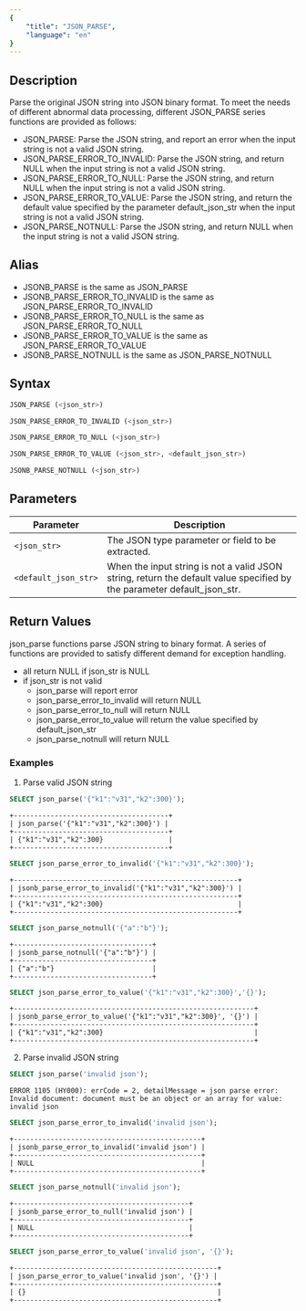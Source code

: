 ```yaml
---
{
    "title": "JSON_PARSE",
    "language": "en"
}
---
```


## Description
Parse the original JSON string into JSON binary format. To meet the needs of different abnormal data processing, different JSON_PARSE series functions are provided as follows:
* JSON_PARSE: Parse the JSON string, and report an error when the input string is not a valid JSON string.
* JSON_PARSE_ERROR_TO_INVALID: Parse the JSON string, and return NULL when the input string is not a valid JSON string.
* JSON_PARSE_ERROR_TO_NULL: Parse the JSON string, and return NULL when the input string is not a valid JSON string.
* JSON_PARSE_ERROR_TO_VALUE: Parse the JSON string, and return the default value specified by the parameter default_json_str when the input string is not a valid JSON string.
* JSON_PARSE_NOTNULL: Parse the JSON string, and return NULL when the input string is not a valid JSON string.

## Alias
* JSONB_PARSE is the same as JSON_PARSE
* JSONB_PARSE_ERROR_TO_INVALID is the same as JSON_PARSE_ERROR_TO_INVALID
* JSONB_PARSE_ERROR_TO_NULL is the same as JSON_PARSE_ERROR_TO_NULL
* JSONB_PARSE_ERROR_TO_VALUE is the same as JSON_PARSE_ERROR_TO_VALUE
* JSONB_PARSE_NOTNULL is the same as JSON_PARSE_NOTNULL

## Syntax

```sql
JSON_PARSE (<json_str>)
```
```sql
JSON_PARSE_ERROR_TO_INVALID (<json_str>)
```
```sql
JSON_PARSE_ERROR_TO_NULL (<json_str>)
```

```sql
JSON_PARSE_ERROR_TO_VALUE (<json_str>, <default_json_str>)
```
```sql
JSONB_PARSE_NOTNULL (<json_str>)
```

## Parameters
| Parameter           | Description                          |
|--------------|-----------------------------|
| `<json_str>` | The JSON type parameter or field to be extracted.         |
| `<default_json_str>`    | When the input string is not a valid JSON string, return the default value specified by the parameter default_json_str. |                                                                                                                     |

## Return Values
json_parse functions parse JSON string to binary format. A series of functions are provided to satisfy different demand for exception handling.
- all return NULL if json_str is NULL
- if json_str is not valid
  - json_parse will report error
  - json_parse_error_to_invalid will return NULL
  - json_parse_error_to_null will return NULL
  - json_parse_error_to_value will return the value specified by default_json_str
  - json_parse_notnull will return NULL

### Examples
1. Parse valid JSON string
```sql
SELECT json_parse('{"k1":"v31","k2":300}');
```
```text
+--------------------------------------+
| json_parse('{"k1":"v31","k2":300}') |
+--------------------------------------+
| {"k1":"v31","k2":300}                |
+--------------------------------------+
```
```sql
SELECT json_parse_error_to_invalid('{"k1":"v31","k2":300}');
```
```text
+-------------------------------------------------------+
| jsonb_parse_error_to_invalid('{"k1":"v31","k2":300}') |
+-------------------------------------------------------+
| {"k1":"v31","k2":300}                                 |
+-------------------------------------------------------+
```
```sql
SELECT json_parse_notnull('{"a":"b"}');
```
```text
+----------------------------------+
| jsonb_parse_notnull('{"a":"b"}') |
+----------------------------------+
| {"a":"b"}                        |
+----------------------------------+
```
```sql
SELECT json_parse_error_to_value('{"k1":"v31","k2":300}','{}');
```
```text
+-----------------------------------------------------------+
| jsonb_parse_error_to_value('{"k1":"v31","k2":300}', '{}') |
+-----------------------------------------------------------+
| {"k1":"v31","k2":300}                                     |
+-----------------------------------------------------------+
```
2. Parse invalid JSON string
```sql
SELECT json_parse('invalid json');
```
```text
ERROR 1105 (HY000): errCode = 2, detailMessage = json parse error: Invalid document: document must be an object or an array for value: invalid json
```
```sql
SELECT json_parse_error_to_invalid('invalid json');
```
```text
+----------------------------------------------+
| jsonb_parse_error_to_invalid('invalid json') |
+----------------------------------------------+
| NULL                                         |
+----------------------------------------------+
```
```sql
SELECT json_parse_notnull('invalid json');
```
```text
+-------------------------------------------+
| jsonb_parse_error_to_null('invalid json') |
+-------------------------------------------+
| NULL                                      |
+-------------------------------------------+
```
```sql
SELECT json_parse_error_to_value('invalid json', '{}');
```
```text
+--------------------------------------------------+
| json_parse_error_to_value('invalid json', '{}') |
+--------------------------------------------------+
| {}                                               |
+--------------------------------------------------+
```
